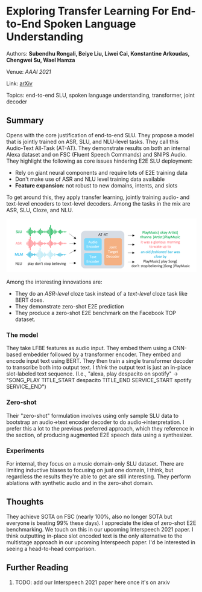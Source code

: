 # Exploring Transfer Learning For End-to-End Spoken Language Understanding
Authors: **Subendhu Rongali, Beiye Liu, Liwei Cai, Konstantine Arkoudas, Chengwei Su, Wael Hamza**

Venue: *AAAI 2021*

Link: [arXiv](https://arxiv.org/abs/2012.08549)

Topics: end-to-end SLU, spoken language understanding, transformer, joint decoder

## Summary

Opens with the core justification of end-to-end SLU. They propose a model that is jointly trained on ASR, SLU, and NLU-level tasks. They call this Audio-Text All-Task (AT-AT). They demonstrate results on both an internal Alexa dataset and on FSC (Fluent Speech Commands) and SNIPS Audio. They highlight the following as core issues hindering E2E SLU deployment:

* Rely on giant neural components and require lots of E2E training data
* Don't make use of ASR and NLU level training data available
* **Feature expansion**: not robust to new domains, intents, and slots

To get around this, they apply transfer learning, jointly training audio- and text-level encoders to text-level decoders. Among the tasks in the mix are ASR, SLU, Cloze, and NLU.

![their figure 1, the model diagram](../img/07-rongali-1.png)

Among the interesting innovations are: 

* They do an *ASR-level* cloze task instead of a *text-level* cloze task like BERT does.
* They demonstrate zero-shot E2E prediction
* They produce a zero-shot E2E benchmark on the Facebook TOP dataset.

### The model

They take LFBE features as audio input. They embed them using a CNN-based embedder followed by a transformer encoder. They embed and encode input text using BERT. They then train a single transformer decoder to transcribe both into output text. I *think* the output text is just an in-place slot-labeled text sequence. (I.e., "alexa, play despacito on spotify" -> "SONG_PLAY TITLE_START despacito TITLE_END SERVICE_START spotify SERVICE_END")


### Zero-shot

Their "zero-shot" formulation involves using only sample SLU data to bootstrap an audio->text encoder decoder to do audio->interpretation. I prefer this a lot to the previous preferred approach, which they reference in the section, of producing augmented E2E speech data using a synthesizer.


### Experiments

For internal, they focus on a music domain-only SLU dataset. There are limiting inductive biases to focusing on just one domain, I think, but regardless the results they're able to get are still interesting. They perform ablations with synthetic audio and in the zero-shot domain.


## Thoughts

They achieve SOTA on FSC (nearly 100%, also no longer SOTA but everyone is beating 99% these days). I appreciate the idea of zero-shot E2E benchmarking. We touch on this in our upcoming Interspeech 2021 paper. I think outputting in-place slot encoded text is the only alternative to the multistage approach in our upcoming Interspeech paper. I'd be interested in seeing a head-to-head comparison.


## Further Reading

1. TODO: add our Interspeech 2021 paper here once it's on arxiv